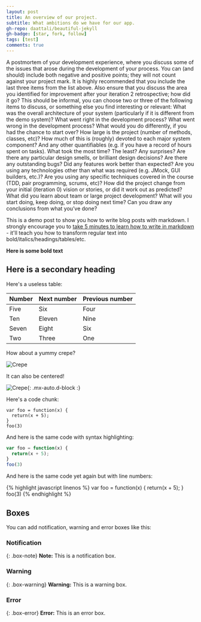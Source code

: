 ```yaml
---
layout: post
title: An overview of our project.
subtitle: What ambitions do we have for our app.
gh-repo: daattali/beautiful-jekyll
gh-badge: [star, fork, follow]
tags: [test]
comments: true
---
```


A postmortem of your development experience, where you discuss some of the issues that arose during the development of your process. You can (and should) include both negative and positive points; they will not count against your project mark. It is highly recommended that you include the last three items from the list above. Also ensure that you discuss the area you identified for improvement after your iteration 2 retrospective; how did it go? This should be informal, you can choose two or three of the following items to discuss, or something else you find interesting or relevant:
What was the overall architecture of your system (particularly if it is different from the demo system)?
What went right in the development process?
What went wrong in the development process?
What would you do differently, if you had the chance to start over?
How large is the project (number of methods, classes, etc)? How much of this is (roughly) devoted to each major system component? And any other quantifiables (e.g. if you have a record of hours spent on tasks).
What took the most time? The least? Any surprises?
Are there any particular design smells, or brilliant design decisions?
Are there any outstanding bugs?
Did any features work better than expected?
Are you using any technologies other than what was required (e.g. JMock, GUI builders, etc.)?
Are you using any specific techniques covered in the course (TDD, pair programming, scrums, etc)?
How did the project change from your initial (iteration 0) vision or stories, or did it work out as predicted?
What did you learn about team or large project development? What will you start doing, keep doing, or stop doing next time?
Can you draw any conclusions from what you’ve done?

This is a demo post to show you how to write blog posts with markdown.  I strongly encourage you to [take 5 minutes to learn how to write in markdown](https://markdowntutorial.com/) - it'll teach you how to transform regular text into bold/italics/headings/tables/etc.

**Here is some bold text**

## Here is a secondary heading

Here's a useless table:

| Number | Next number | Previous number |
| :------ |:--- | :--- |
| Five | Six | Four |
| Ten | Eleven | Nine |
| Seven | Eight | Six |
| Two | Three | One |


How about a yummy crepe?

![Crepe](https://s3-media3.fl.yelpcdn.com/bphoto/cQ1Yoa75m2yUFFbY2xwuqw/348s.jpg)

It can also be centered!

![Crepe](https://s3-media3.fl.yelpcdn.com/bphoto/cQ1Yoa75m2yUFFbY2xwuqw/348s.jpg){: .mx-auto.d-block :}

Here's a code chunk:

~~~
var foo = function(x) {
  return(x + 5);
}
foo(3)
~~~

And here is the same code with syntax highlighting:

```javascript
var foo = function(x) {
  return(x + 5);
}
foo(3)
```

And here is the same code yet again but with line numbers:

{% highlight javascript linenos %}
var foo = function(x) {
  return(x + 5);
}
foo(3)
{% endhighlight %}

## Boxes
You can add notification, warning and error boxes like this:

### Notification

{: .box-note}
**Note:** This is a notification box.

### Warning

{: .box-warning}
**Warning:** This is a warning box.

### Error

{: .box-error}
**Error:** This is an error box.
